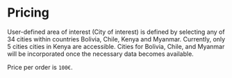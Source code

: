 # Pricing

User-defined area of interest (City of interest) is defined by selecting any of 34 cities within countries Bolivia, Chile, Kenya and Myanmar. Currently, only 5 cities cities in Kenya are accessible. Cities for Bolivia, Chile, and Myanmar will be incorporated once the necessary data becomes available.

Price per order is `100€`.
